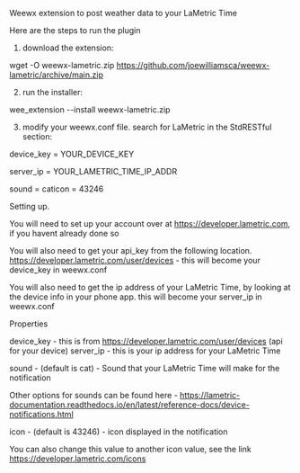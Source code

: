 Weewx extension to post weather data to your LaMetric Time

Here are the steps to run the plugin


1) download the extension:

  wget -O weewx-lametric.zip https://github.com/joewilliamsca/weewx-lametric/archive/main.zip
  
2) run the installer:

 wee_extension --install weewx-lametric.zip
 
3) modify your weewx.conf file.  search for LaMetric in the StdRESTful section:

device_key = YOUR_DEVICE_KEY

server_ip = YOUR_LAMETRIC_TIME_IP_ADDR

sound = caticon = 43246

Setting up.

You will need to set up your account over at  https://developer.lametric.com,  if you havent already done so
 
You will also need to get your api_key from the following location.  https://developer.lametric.com/user/devices   -  this will become your device_key in weewx.conf
 
 You will also need to get the ip address of your LaMetric Time,  by looking at the device info in your phone app. this will become your server_ip in weewx.conf
    


Properties

   device_key  -  this is from https://developer.lametric.com/user/devices   (api for your device)
   server_ip - this is your ip address for your LaMetric Time
   
   sound - (default is cat)  - Sound that your LaMetric Time will make for the notification 
 
   Other options for sounds can be found here - https://lametric-documentation.readthedocs.io/en/latest/reference-docs/device-notifications.html
           
   icon -  (default is 43246) - icon displayed in the notification  
   
   You can also change this value to another icon value,  see the link  https://developer.lametric.com/icons
    
   
